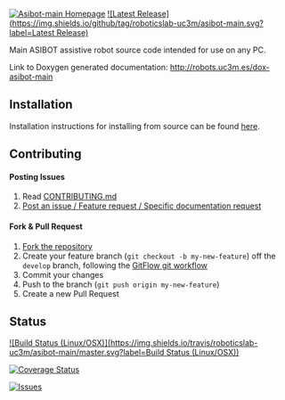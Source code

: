 [![Asibot-main Homepage](https://img.shields.io/badge/asibot-main-orange.svg)](http://robots.uc3m.es/dox-asibot-main) [![Latest Release](https://img.shields.io/github/tag/roboticslab-uc3m/asibot-main.svg?label=Latest Release)](https://github.com/roboticslab-uc3m/asibot-main/tags)

Main ASIBOT assistive robot source code intended for use on any PC.

Link to Doxygen generated documentation: http://robots.uc3m.es/dox-asibot-main

## Installation

Installation instructions for installing from source can be found [here](doc/asibot_install.md).

## Contributing

#### Posting Issues

1. Read [CONTRIBUTING.md](CONTRIBUTING.md)
2. [Post an issue / Feature request / Specific documentation request](https://github.com/roboticslab-uc3m/asibot-main/issues)

#### Fork & Pull Request

1. [Fork the repository](https://github.com/roboticslab-uc3m/asibot-main/fork)
2. Create your feature branch (`git checkout -b my-new-feature`) off the `develop` branch, following the [GitFlow git workflow](https://www.atlassian.com/git/tutorials/comparing-workflows/gitflow-workflow)
3. Commit your changes
4. Push to the branch (`git push origin my-new-feature`)
5. Create a new Pull Request

## Status

[![Build Status (Linux/OSX)](https://img.shields.io/travis/roboticslab-uc3m/asibot-main/master.svg?label=Build Status (Linux/OSX))](https://travis-ci.org/roboticslab-uc3m/asibot-main)

[![Coverage Status](https://coveralls.io/repos/roboticslab-uc3m/asibot-main/badge.svg)](https://coveralls.io/r/roboticslab-uc3m/asibot-main)

[![Issues](https://img.shields.io/github/issues/roboticslab-uc3m/asibot-main.svg?label=Issues)](https://github.com/roboticslab-uc3m/asibot-main/issues)
